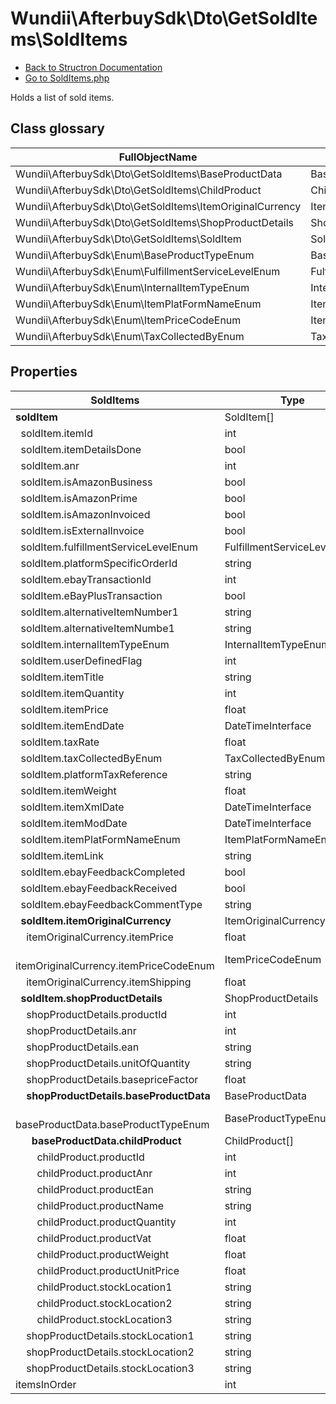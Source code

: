 # Wundii\AfterbuySdk\Dto\GetSoldItems\SoldItems
- [Back to Structron Documentation](./../_Structron.md)
- [Go to SoldItems.php](./../../src/Dto/GetSoldItems/SoldItems.php)

Holds a list of sold items.

## Class glossary
| FullObjectName | Object |
| -------------- | ------ |
| Wundii\AfterbuySdk\Dto\GetSoldItems\BaseProductData | BaseProductData |
| Wundii\AfterbuySdk\Dto\GetSoldItems\ChildProduct | ChildProduct |
| Wundii\AfterbuySdk\Dto\GetSoldItems\ItemOriginalCurrency | ItemOriginalCurrency |
| Wundii\AfterbuySdk\Dto\GetSoldItems\ShopProductDetails | ShopProductDetails |
| Wundii\AfterbuySdk\Dto\GetSoldItems\SoldItem | SoldItem |
| Wundii\AfterbuySdk\Enum\BaseProductTypeEnum | BaseProductTypeEnum |
| Wundii\AfterbuySdk\Enum\FulfillmentServiceLevelEnum | FulfillmentServiceLevelEnum |
| Wundii\AfterbuySdk\Enum\InternalItemTypeEnum | InternalItemTypeEnum |
| Wundii\AfterbuySdk\Enum\ItemPlatFormNameEnum | ItemPlatFormNameEnum |
| Wundii\AfterbuySdk\Enum\ItemPriceCodeEnum | ItemPriceCodeEnum |
| Wundii\AfterbuySdk\Enum\TaxCollectedByEnum | TaxCollectedByEnum |

## Properties
| SoldItems                                                 | Type                        | Default                           | Description |
| --------------------------------------------------------- | --------------------------- | --------------------------------- | ----------- |
| **soldItem**                                              | SoldItem[]                  | []                                |             |
| &nbsp; soldItem.itemId                                    | int                         | required                          |             |
| &nbsp; soldItem.itemDetailsDone                           | bool                        | false                             |             |
| &nbsp; soldItem.anr                                       | int                         | null                              |             |
| &nbsp; soldItem.isAmazonBusiness                          | bool                        | false                             |             |
| &nbsp; soldItem.isAmazonPrime                             | bool                        | false                             |             |
| &nbsp; soldItem.isAmazonInvoiced                          | bool                        | false                             |             |
| &nbsp; soldItem.isExternalInvoice                         | bool                        | false                             |             |
| &nbsp; soldItem.fulfillmentServiceLevelEnum               | FulfillmentServiceLevelEnum | FulfillmentServiceLevelEnum::NONE |             |
| &nbsp; soldItem.platformSpecificOrderId                   | string                      | null                              |             |
| &nbsp; soldItem.ebayTransactionId                         | int                         | null                              |             |
| &nbsp; soldItem.eBayPlusTransaction                       | bool                        | false                             |             |
| &nbsp; soldItem.alternativeItemNumber1                    | string                      | null                              |             |
| &nbsp; soldItem.alternativeItemNumbe1                     | string                      | null                              |             |
| &nbsp; soldItem.internalItemTypeEnum                      | InternalItemTypeEnum        | null                              |             |
| &nbsp; soldItem.userDefinedFlag                           | int                         | null                              |             |
| &nbsp; soldItem.itemTitle                                 | string                      | null                              |             |
| &nbsp; soldItem.itemQuantity                              | int                         | null                              |             |
| &nbsp; soldItem.itemPrice                                 | float                       | null                              |             |
| &nbsp; soldItem.itemEndDate                               | DateTimeInterface           | null                              |             |
| &nbsp; soldItem.taxRate                                   | float                       | null                              |             |
| &nbsp; soldItem.taxCollectedByEnum                        | TaxCollectedByEnum          | null                              |             |
| &nbsp; soldItem.platformTaxReference                      | string                      | null                              |             |
| &nbsp; soldItem.itemWeight                                | float                       | null                              |             |
| &nbsp; soldItem.itemXmlDate                               | DateTimeInterface           | null                              |             |
| &nbsp; soldItem.itemModDate                               | DateTimeInterface           | null                              |             |
| &nbsp; soldItem.itemPlatFormNameEnum                      | ItemPlatFormNameEnum        | null                              |             |
| &nbsp; soldItem.itemLink                                  | string                      | null                              |             |
| &nbsp; soldItem.ebayFeedbackCompleted                     | bool                        | null                              |             |
| &nbsp; soldItem.ebayFeedbackReceived                      | bool                        | null                              |             |
| &nbsp; soldItem.ebayFeedbackCommentType                   | string                      | null                              |             |
| **&nbsp; soldItem.itemOriginalCurrency**                  | ItemOriginalCurrency        | null                              |             |
| &nbsp; &nbsp; itemOriginalCurrency.itemPrice              | float                       | null                              |             |
| &nbsp; &nbsp; itemOriginalCurrency.itemPriceCodeEnum      | ItemPriceCodeEnum           | null                              |             |
| &nbsp; &nbsp; itemOriginalCurrency.itemShipping           | float                       | null                              |             |
| **&nbsp; soldItem.shopProductDetails**                    | ShopProductDetails          | null                              |             |
| &nbsp; &nbsp; shopProductDetails.productId                | int                         | null                              |             |
| &nbsp; &nbsp; shopProductDetails.anr                      | int                         | null                              |             |
| &nbsp; &nbsp; shopProductDetails.ean                      | string                      | null                              |             |
| &nbsp; &nbsp; shopProductDetails.unitOfQuantity           | string                      | null                              |             |
| &nbsp; &nbsp; shopProductDetails.basepriceFactor          | float                       | null                              |             |
| **&nbsp; &nbsp; shopProductDetails.baseProductData**      | BaseProductData             | null                              |             |
| &nbsp; &nbsp; &nbsp; baseProductData.baseProductTypeEnum  | BaseProductTypeEnum         | required                          |             |
| **&nbsp; &nbsp; &nbsp; baseProductData.childProduct**     | ChildProduct[]              | []                                |             |
| &nbsp; &nbsp; &nbsp; &nbsp; childProduct.productId        | int                         | null                              |             |
| &nbsp; &nbsp; &nbsp; &nbsp; childProduct.productAnr       | int                         | null                              |             |
| &nbsp; &nbsp; &nbsp; &nbsp; childProduct.productEan       | string                      | null                              |             |
| &nbsp; &nbsp; &nbsp; &nbsp; childProduct.productName      | string                      | null                              |             |
| &nbsp; &nbsp; &nbsp; &nbsp; childProduct.productQuantity  | int                         | 0                                 |             |
| &nbsp; &nbsp; &nbsp; &nbsp; childProduct.productVat       | float                       | 0                                 |             |
| &nbsp; &nbsp; &nbsp; &nbsp; childProduct.productWeight    | float                       | 0                                 |             |
| &nbsp; &nbsp; &nbsp; &nbsp; childProduct.productUnitPrice | float                       | 0                                 |             |
| &nbsp; &nbsp; &nbsp; &nbsp; childProduct.stockLocation1   | string                      | null                              |             |
| &nbsp; &nbsp; &nbsp; &nbsp; childProduct.stockLocation2   | string                      | null                              |             |
| &nbsp; &nbsp; &nbsp; &nbsp; childProduct.stockLocation3   | string                      | null                              |             |
| &nbsp; &nbsp; shopProductDetails.stockLocation1           | string                      | null                              |             |
| &nbsp; &nbsp; shopProductDetails.stockLocation2           | string                      | null                              |             |
| &nbsp; &nbsp; shopProductDetails.stockLocation3           | string                      | null                              |             |
| itemsInOrder                                              | int                         | null                              |             |
